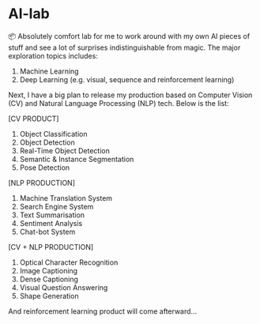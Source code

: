 # AI-lab
📦 Absolutely comfort lab for me to work around with my own AI pieces of stuff and see a lot of surprises indistinguishable from magic. The major exploration topics includes:

1. Machine Learning
2. Deep Learning (e.g. visual, sequence and reinforcement learning)

Next, I have a big plan to release my production based on Computer Vision (CV) and Natural Language Processing (NLP) tech. Below is the list:

[CV PRODUCT]
1. Object Classification
2. Object Detection
3. Real-Time Object Detection
4. Semantic & Instance Segmentation
5. Pose Detection

[NLP PRODUCTION]
1. Machine Translation System
2. Search Engine System
3. Text Summarisation
4. Sentiment Analysis
5. Chat-bot System

[CV + NLP PRODUCTION]
1. Optical Character Recognition
2. Image Captioning
3. Dense Captioning
4. Visual Question Answering
5. Shape Generation

And reinforcement learning product will come afterward...
